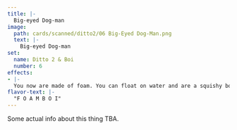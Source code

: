 ```yaml
---
title: |-
  Big-eyed Dog-man
image: 
  path: cards/scanned/ditto2/06 Big-Eyed Dog-Man.png
  text: |-
    Big-eyed Dog-man
set:
  name: Ditto 2 & Boi
  number: 6
effects: 
- |-
  You now are made of foam. You can float on water and are a squishy boi.
flavor-text: |-
  "F O A M B O I"
---
```

Some actual info about this thing TBA.
